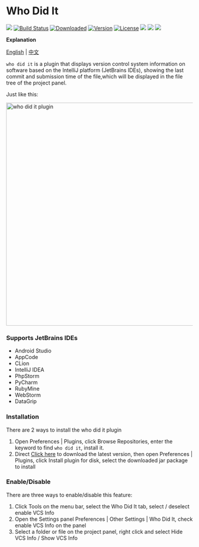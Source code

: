 # Who Did It

[![](https://jaywcjlove.github.io/sb/lang/chinese.svg)](https://github.com/JoyLau/who-did-it/blob/master/README-CN.md)
[![Build Status](https://travis-ci.org/JoyLau/who-did-it.svg?branch=master)](https://travis-ci.org/JoyLau/who-did-it)
[![Downloaded](https://img.shields.io/github/downloads/JoyLau/who-did-it/total.svg)]()
[![Version](https://img.shields.io/github/release/JoyLau/who-did-it.svg?style=flat&label=version)](https://github.com/JoyLau/who-did-it/releases)
[![License](https://img.shields.io/github/license/JoyLau/who-did-it.svg)](https://github.com/JoyLau/who-did-it/blob/master/LICENSE)
[![](https://img.shields.io/github/last-commit/JoyLau/who-did-it.svg)]()
[![](https://img.shields.io/github/languages/code-size/JoyLau/who-did-it.svg)]()
[![](https://img.shields.io/github/repo-size/JoyLau/who-did-it.svg)]()

**Explanation**

[English](https://github.com/JoyLau/who-did-it/blob/master/README.md) | [中文](https://github.com/JoyLau/who-did-it/blob/master/README-CN.md) 

`who did it` is a plugin that displays version control system information on software based on the IntelliJ platform (JetBrains IDEs), showing the last commit and submission time of the file,which will be displayed in the file tree of the project panel.

Just like this:

<img src="http://image.joylau.cn/blog/pluginwho-did-it.png" width = "600" alt="who did it plugin" />

### Supports JetBrains IDEs
- Android Studio
- AppCode
- CLion
- IntelliJ IDEA
- PhpStorm
- PyCharm
- RubyMine
- WebStorm
- DataGrip

### Installation
There are 2 ways to install the who did it plugin

1. Open Preferences | Plugins, click Browse Repositories, enter the keyword to find `who did it`, install it.
2. Direct [Click here](https://github.com/JoyLau/who-did-it/releases) to download the latest version, then open Preferences | Plugins, click Install plugin for disk, select the downloaded jar package to install

### Enable/Disable
There are three ways to enable/disable this feature:

1. Click Tools on the menu bar, select the Who Did It tab, select / deselect enable VCS Info
2. Open the Settings panel Preferences | Other Settings | Who Did It, check enable VCS Info on the panel
3. Select a folder or file on the project panel, right click and select Hide VCS Info / Show VCS Info